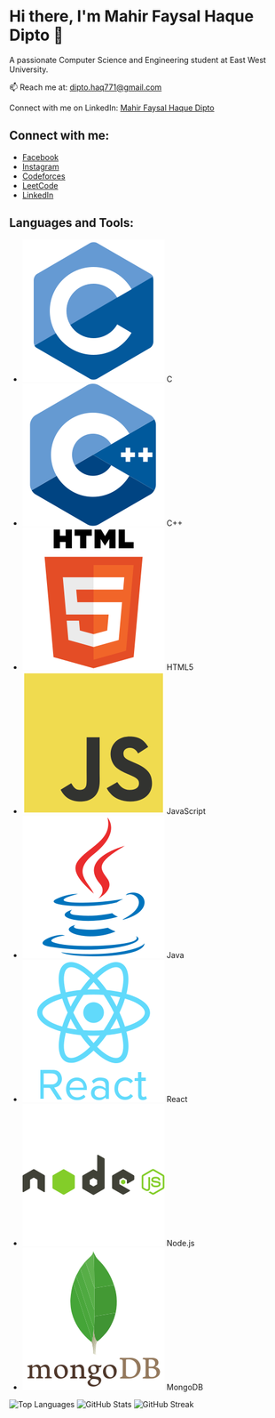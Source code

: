 # Hi there, I'm Mahir Faysal Haque Dipto 👋

A passionate Computer Science and Engineering student at East West University.

📫 Reach me at: [dipto.haq771@gmail.com](mailto:dipto.haq771@gmail.com)

Connect with me on LinkedIn: [Mahir Faysal Haque Dipto](https://www.linkedin.com/in/mahir-faysal-haque-dipto-6911a4245/)

## Connect with me:

- [Facebook](https://www.facebook.com/dip.to.39545/)
- [Instagram](https://instagram.com/mahir_faysal_dipto)
- [Codeforces](https://codeforces.com/profile/dipto71)
- [LeetCode](https://www.leetcode.com/dipto71)
- [LinkedIn](https://www.linkedin.com/in/mahir-faysal-haque-dipto-6911a4245/)

## Languages and Tools:

- ![C](https://raw.githubusercontent.com/devicons/devicon/master/icons/c/c-original.svg) C
- ![C++](https://raw.githubusercontent.com/devicons/devicon/master/icons/cplusplus/cplusplus-original.svg) C++
- ![HTML5](https://raw.githubusercontent.com/devicons/devicon/master/icons/html5/html5-original-wordmark.svg) HTML5
- ![JavaScript](https://raw.githubusercontent.com/devicons/devicon/master/icons/javascript/javascript-original.svg) JavaScript
- ![Java](https://raw.githubusercontent.com/devicons/devicon/master/icons/java/java-original.svg) Java
- ![React](https://raw.githubusercontent.com/devicons/devicon/master/icons/react/react-original-wordmark.svg) React
- ![Node.js](https://raw.githubusercontent.com/devicons/devicon/master/icons/nodejs/nodejs-original-wordmark.svg) Node.js
- ![MongoDB](https://raw.githubusercontent.com/devicons/devicon/master/icons/mongodb/mongodb-original-wordmark.svg) MongoDB

<!-- GitHub Stats -->
![Top Languages](https://github-readme-stats.vercel.app/api/top-langs?username=dipto1971&show_icons=true&locale=en&layout=compact)
![GitHub Stats](https://github-readme-stats.vercel.app/api?username=dipto1971&show_icons=true&locale=en)
![GitHub Streak](https://github-readme-streak-stats.herokuapp.com/?user=dipto1971)
